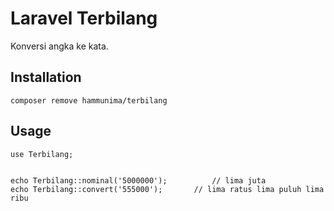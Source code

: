 # Laravel Terbilang

Konversi angka ke kata.

## Installation


```Laravel
composer remove hammunima/terbilang
```
## Usage

```
use Terbilang;


echo Terbilang::nominal('5000000');          // lima juta
echo Terbilang::convert('555000');       // lima ratus lima puluh lima ribu
```
